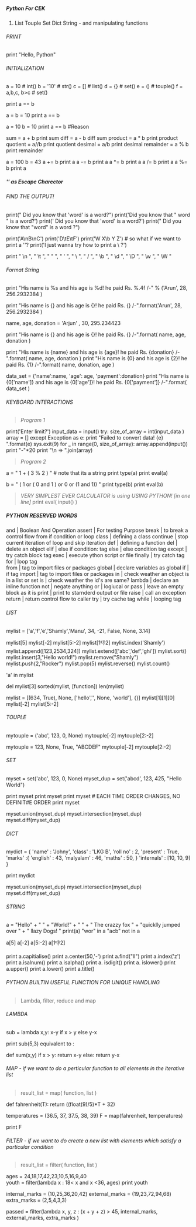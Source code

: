 ##### Python For CEK

1. List Touple Set Dict String - and manipulating functions

###### PRINT
print "Hello, Python"

###### INITIALIZATION

a = 10      # int()
b = '10'    # str()
c = []      # list()
d = {}      # set()
e = ()      # touple()
f = a,b,c, b>c      # set()

print a == b

a = b = 10 
print a == b

a = 10
b = 10
print a == b #Reason


sum = a + b
print sum
diff = a - b
diff sum
product = a * b
print product
quotient = a//b
print quotient
desimal = a/b
print desimal
remainder = a % b
print remainder


a = 100
b = 43
a += b
print a
a -= b
print a
a *= b
print a
a /= b
print a
a %= b
print a




##### '\' as Escape Charector
###### FIND THE OUTPUT!
print(" Did you know that 'word' is a word?")
print('Did you know that " word " is a word?')
print(' Did you know that \'word\' is a word?')
print(" Did you know that \"word\" is a word ?")

print('A\nB\nC')
print('D\tE\tF')
print('W X\b Y Z')         # so what if we want to print a '\'?
print('I just wanna try how to print a \\ ?')

print " \n ", " \t ", " \" ", " \' ", " \\ ", " \/ ", " \b ", " \d ", " \D ", " \w ", " \W "


###### Format String

print "His name is %s and his age is %d! he paid Rs. %.4f \/-" % ('Arun', 28, 256.2932384 )

print "His name is {} and his age is {}! he paid Rs. {} \/-".format('Arun', 28, 256.2932384 )

name, age, donation = 'Arjun' , 30, 295.234423

print "His name is {} and his age is {}! he paid Rs. {} \/-".format( name, age, donation )

print "His name is {name} and his age is {age}! he paid Rs. {donation} \/-".format( name, age, donation )
print "His name is {0} and his age is {2}! he paid Rs. {1} \/-".format( name,  donation, age )

data_set = {'name':name, 'age': age, 'payment':donation}
print "His name is {0['name']} and his age is {0['age']}! he paid Rs. {0['payment']} \/-".format( data_set )



###### KEYBOARD INTERACTIONS

> *Program 1*

print('Enter limit?')
input_data = input()
try:
    size_of_array = int(input_data )
    array = []
except Exception as e:
    print "Failed to convert data! {e} ".format(e)
    sys.exit(9)
for _ in range(0, size_of_array):
    array.append(input())
print "-"*20
print "\n => ".join(array)

    
> *Program 2*

a = " 1 + ( 3 % 2 ) "           # note that its a string
print type(a)
print eval(a)

b = " ( 1 or ( 0 and 1 ) or 0 or (1 and 1)) "
print type(b)
print eval(b)

> *VERY SIMPLEST EVER CALCULATOR is using USING PYTHON! [in one line]*
print eval( input() )


##### PYTHON RESERVED WORDS
and 	        | Boolean And Operation
assert 	        | For testing Purpose
break 	        | to break a control flow from if condition or loop
class 	        | defining a class
continue        | stop current iteration of loop and skip iteration
def 	        | defining a function
del 	        | delete an object
elif 	        | else if condition: tag 
else 	        | else condition tag
except          | try catch block tag
exec 	        | execute ython script or file
finally 	    | try catch tag
for             | loop tag	
from 	        | tag to import files or packages
global          | declare variables as global
if 	            | if tag
import 	        | tag to import files or packages
in 	            | check weather an object is in a list or set
is 	            | check weather the id's are same?
lambda          | declare an inline function
not 	        | negate anything
or 	            | logiucal or
pass 	        | leave an empty block as it is
print 	        | print to starnderd output or file
raise           | call an exception
return 	        | return control flow to caller
try 	        | try cache tag
while           | looping tag







###### LIST
mylist = ['a','f','e','Shamly','Manu', 34, -21, False, None, 3.14]

mylist[5]
mylist[-2]
mylist[5:-2]
mylist[1:-1:2]
mylist.index('Shamly')
mylist.append([123,2534,324])
mylist.extend(['abc','def','ghi'])
mylist.sort()
mylist.insert(3,"Hello world!")
mylist.remove("Shamly")
mylist.push(2,"Rocker")
mylist.pop(5)
mylist.reverse()
mylist.count()

'a' in mylist


del mylist[3]
sorted(mylist, [function])
len(mylist)

mylist = [(634, True), None, ['hello','', None, 'world'], {}]
mylist[1][1][0]
mylist[-2]
mylist[5:-2]


###### TOUPLE
mytouple = ('abc', 123, 0, None)
mytouple[-2]
mytouple[2:-2]

mytouple =  123, None, True, "ABCDEF"
mytouple[-2]
mytouple[2:-2]




###### SET
myset = set('abc', 123, 0, None)
myset_dup  = set('abcd', 123, 425, "Hello World")

print myset
print myset
print myset         # EACH TIME ORDER CHANGES, NO DEFINIT#E ORDER
print myset

myset.union(myset_dup)
myset.intersection(myset_dup)
myset.diff(myset_dup)



###### DICT
mydict = {
    'name'      : 'Johny',
    'class'     : 'LKG B',
    'roll no'   : 2,
    'present'   : True,
    'marks'     :{
                    'english' : 43,
                    'malyalam' : 46,
                    'maths' : 50,
                }
    'internals' : [10, 10, 9]    
}

print mydict

myset.union(myset_dup)
myset.intersection(myset_dup)
myset.diff(myset_dup)



###### STRING
a = "Hello" + " " + "World!" + " " + " The crazzy fox " + "quicklly jumped over " + " llazy Dogs! " 
print(a)
"wor" in a
"acb" not in a


a[5]
a[-2]
a[5:-2]
a[1:-1:2]

print a.capitialise()
print a.center(50,'-') 
print a.find("ll")
print a.index('z')
print a.isalnum()
print a.isalpha()
print a. isdigit()
print a. islower()
print a.upper()
print a.lower()
print a.title()


###### PYTHON BUILTIN USEFUL FUNCTION FOR UNIQUE HANDLING
>Lambda, filter, reduce and map


###### LAMBDA
sub = lambda x,y: x-y if x > y else y-x

print sub(5,3)
equivalent to :

def sum(x,y)
    if x > y:
        return x-y
    else:
        return y-x


###### MAP - if we want to do a perticular function to all elements in the iterative list
> result_list = map( function, list )

def fahrenheit(T):
    return ((float(9)/5)*T + 32)
    
temperatures = (36.5, 37, 37.5, 38, 39)
F = map(fahrenheit, temperatures)

print F


###### FILTER - if we want to do create a new list with elements which satisfy a particular condition
> result_list = filter( function, list )

ages = 24,18,17,42,23,10,5,16,9,40    
youth = filter(lambda x : 18< x and x <36, ages)
print youth


internal_marks = (10,25,36,20,42)
external_marks = (19,23,72,94,68)
extra_marks = (2,5,4,3,3)

passed = filter(lambda x, y, z : (x + y + z) > 45, internal_marks, external_marks, extra_marks ) 

